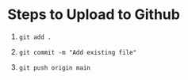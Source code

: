 # Steps to Upload to Github

1. ```git add .```
 
2. ```git commit -m "Add existing file"```

3. ```git push origin main```
